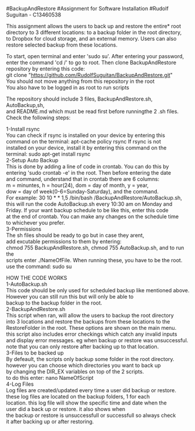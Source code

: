 #BackupAndRestore
#Assignment for Software Installation
#Rudolf Suguitan - C13460538

This assignment allows the users to back up and restore the entire* root  
directory to 3 different locations: to a backup folder in the root directory,  
to Dropbox for cloud storage, and an external memory. Users can also  
restore selected backup from these locations.  

To start, open terminal and enter 'sudo su'. After entering your password,  
enter the command 'cd /' to go to root. Then clone BackupAndRestore  
repository by entering this code:  
git clone "https://github.com/RudolfSuguitan/BackupAndRestore.git"  
You should not move anything from this repository in the root  
You also have to be logged in as root to run scripts    

The repository should include 3 files, BackupAndRestore.sh, AutoBackup,sh,  
and README.md which must be read first before runningthe 2 .sh files.  
Check the following steps:  

1-Install rsync  
	You can check if rsync is installed on your device by entering this  
	command on the terminal: apt-cache policy rsync If rsync is not  
	installed on your device, install it by entering this command on the  
	terminal: sudo apt-get install rsync  
2-Setup Auto Backup  
	This is done by adding a line of code in crontab. You can do this by  
	entering 'sudo crontab -e' in the root. Then before entering the date  
	and command, understand that in crontab there are 6 columns:  
	m = minuntes, h = hour(24), dom = day of month, y = year,  
	dow = day of week(0-6=Sunday-Saturday), and the command.  
	For example: 30 10 * * 1,5 /bin/bash /BackupAndRestore/AutoBackup.sh,  
	this will run the code AutoBackup.sh every 10:30 am on Monday and  
	Friday. If your want backup schedule to be like this, enter this code  
	at the end of crontab. You can make any changes on the schedule time  
	to whichever you prefer.  
3-Permissions  
	The sh files should be ready to go but in case they arent,  
	add excutable permissions to them by entering:  
	chmod 755 BackupAndRestore.sh, chmod 755 AutoBackup.sh, and to run the  
	scripts enter ./NameOfFile. When running these, you have to be the root.  
	use the command: sudo su  

HOW THE CODE WORKS  
1-AutoBackup.sh  
	This code should be only used for scheduled backup like mentioned above.  
	However you can still run this but will only be able to  
	backup to the backup folder in the root.  
2-BackupAndRestore.sh  
	This script when ran, will allow the users to backup the root directory  
	into 3 locations and restore the backups from these locations to the  
	RestoreFolder in the root. These options are shown on the main menu.  
	this script also includes error checkings which catch any invalid inputs  
	and display error messages. eg when backup or restore was unsuccessful.  
	note that you can only restore after backing up to that location.  
3-Files to be backed up  
	By defeault, the scripts only backup some folder in the root directory.  
	however you can choose which directories you want to back up  
	by changing the DIR_EX variables on top of the 2 scripts.  
	to do this enter: nano NameOfScript  
4-Log Files  
	Log files are created/updated every time a user did backup or restore.  
	these log files are located on the backup folders, 1 for each  
	location. this log file will show the specific time and date when the  
	user did a back up or restore. it also shows when  
	the backup or restore is unsuccessfull or successfull so always check  
	it after backing up or after restoring.
	


